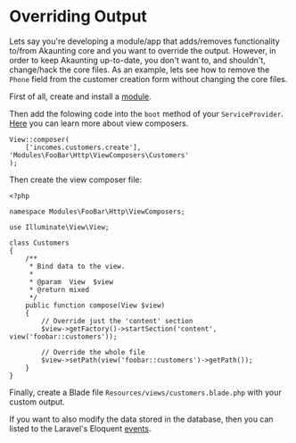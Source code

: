 Overriding Output
=================

Lets say you're developing a module/app that adds/removes functionality to/from Akaunting core and you want to override the output. However, in order to keep Akaunting up-to-date, you don't want to, and shouldn't, change/hack the core files. As an example, lets see how to remove the `Phone` field from the customer creation form without changing the core files.

First of all, create and install a [module](https://akaunting.com/docs/developer-manual/modules).

Then add the folowing code into the `boot` method of your `ServiceProvider`. [Here](https://laravel.com/docs/5.4/views#view-composers) you can learn more about view composers.

```
View::composer(
    ['incomes.customers.create'], 'Modules\FooBar\Http\ViewComposers\Customers'
);
```

Then create the view composer file:

```
<?php

namespace Modules\FooBar\Http\ViewComposers;

use Illuminate\View\View;

class Customers
{
    /**
     * Bind data to the view.
     *
     * @param  View  $view
     * @return mixed
     */
    public function compose(View $view)
    {
        // Override just the 'content' section
        $view->getFactory()->startSection('content', view('foobar::customers'));

        // Override the whole file
        $view->setPath(view('foobar::customers')->getPath());
    }
}
```

Finally, create a Blade file `Resources/views/customers.blade.php` with your custom output.

If you want to also modify the data stored in the database, then you can listed to the Laravel's Eloquent [events](https://laravel.com/docs/5.4/eloquent#events).